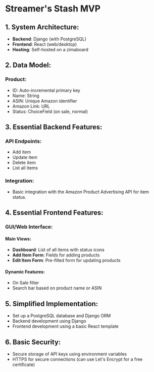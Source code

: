 # Streamer's Stash MVP

## 1. System Architecture:

- **Backend**: Django (with PostgreSQL)
- **Frontend**: React (web/desktop)
- **Hosting**: Self-hosted on a zimaboard

## 2. Data Model:

### Product:

- ID: Auto-incremental primary key
- Name: String
- ASIN: Unique Amazon identifier
- Amazon Link: URL
- Status: ChoiceField (on sale, normal)

## 3. Essential Backend Features:

### API Endpoints:

- Add item
- Update item
- Delete item
- List all items

### Integration:

- Basic integration with the Amazon Product Advertising API for item status.

## 4. Essential Frontend Features:

### GUI/Web Interface:

#### Main Views:

- **Dashboard**: List of all items with status icons
- **Add Item Form**: Fields for adding products
- **Edit Item Form**: Pre-filled form for updating products

#### Dynamic Features:

- On Sale filter
- Search bar based on product name or ASIN

## 5. Simplified Implementation:

- Set up a PostgreSQL database and Django ORM
- Backend development using Django
- Frontend development using a basic React template

## 6. Basic Security:

- Secure storage of API keys using environment variables
- HTTPS for secure connections (can use Let's Encrypt for a free certificate)
